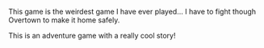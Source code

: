 This game is the weirdest game I have ever played... I have to fight though Overtown to make it home safely.

This is an adventure game with a really cool story! 
